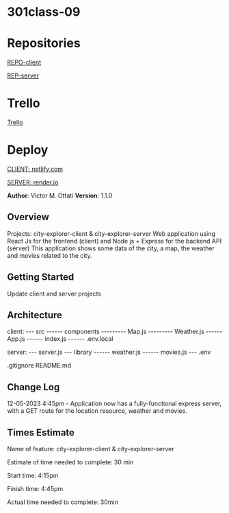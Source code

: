 # 301class-09

# Repositories

[REPO-client](https://github.com/VMO2020/city-explorer-client)

[REP-server](https://github.com/VMO2020/city-explorer-server)

# Trello

[Trello](https://trello.com/invite/b/NGf8Aq4B/ATTI7b8cd7e0d78c12f69c9cd20f35fdcc2c4157CADB/city-explorer-trello-board)

# Deploy

[CLIENT: netlify,com](https://city-explorer-client-vmog.netlify.app/)

[SERVER: render.io](https://city-explorer-2053.onrender.com/)

**Author**: Victor M. Ottati
**Version**: 1.1.0

## Overview

Projects: city-explorer-client & city-explorer-server
Web application using React Js for the frontend (client) and
Node js + Express for the backend API (server)
This application shows some data of the city, a map, the weather and movies related to the city.

## Getting Started

Update client and server projects

## Architecture

client:
--- src
------ components
--------- Map.js
--------- Weather.js
------ App.js
------ index.js
------ .env.local

server:
--- server.js
--- library
------ weather.js
------ movies.js
--- .env

.gitignore
README.md

## Change Log

12-05-2023 4:45pm - Application now has a fully-functional express server, with a GET route for the location resource, weather and movies.

## Times Estimate

Name of feature: city-explorer-client & city-explorer-server

Estimate of time needed to complete: 30 min

Start time: 4:15pm

Finish time: 4:45pm

Actual time needed to complete: 30min
